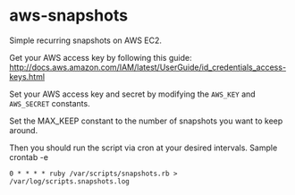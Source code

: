 # aws-snapshots
Simple recurring snapshots on AWS EC2.

Get your AWS access key by following this guide: http://docs.aws.amazon.com/IAM/latest/UserGuide/id_credentials_access-keys.html

Set your AWS access key and secret by modifying the `AWS_KEY` and `AWS_SECRET` constants.

Set the MAX_KEEP constant to the number of snapshots you want to keep around.

Then you should run the script via cron at your desired intervals. Sample crontab -e

`0 * * * * ruby /var/scripts/snapshots.rb > /var/log/scripts.snapshots.log`
